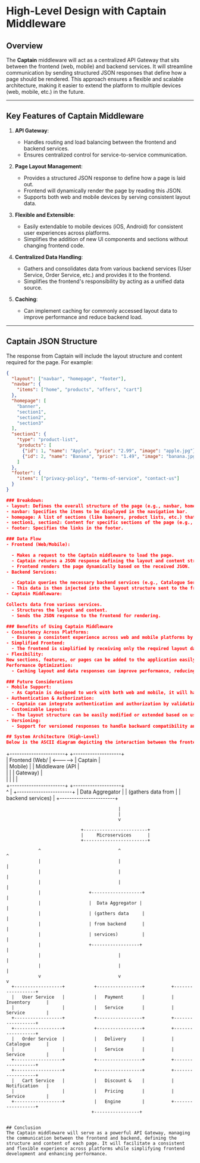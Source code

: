 # High-Level Design with Captain Middleware

## Overview
The **Captain** middleware will act as a centralized API Gateway that sits between the frontend (web, mobile) and backend services. It will streamline communication by sending structured JSON responses that define how a page should be rendered. This approach ensures a flexible and scalable architecture, making it easier to extend the platform to multiple devices (web, mobile, etc.) in the future.

---

## Key Features of Captain Middleware

1. **API Gateway**: 
   - Handles routing and load balancing between the frontend and backend services.
   - Ensures centralized control for service-to-service communication.
   
2. **Page Layout Management**:
   - Provides a structured JSON response to define how a page is laid out.
   - Frontend will dynamically render the page by reading this JSON.
   - Supports both web and mobile devices by serving consistent layout data.

3. **Flexible and Extensible**:
   - Easily extendable to mobile devices (iOS, Android) for consistent user experiences across platforms.
   - Simplifies the addition of new UI components and sections without changing frontend code.

4. **Centralized Data Handling**:
   - Gathers and consolidates data from various backend services (User Service, Order Service, etc.) and provides it to the frontend.
   - Simplifies the frontend's responsibility by acting as a unified data source.

5. **Caching**:
   - Can implement caching for commonly accessed layout data to improve performance and reduce backend load.

---

## Captain JSON Structure

The response from Captain will include the layout structure and content required for the page. For example:

```json
{
  "layout": ["navbar", "homepage", "footer"],
  "navbar": {
    "items": ["home", "products", "offers", "cart"]
  },
  "homepage": [
    "banner",
    "section1",
    "section2",
    "section3"
  ],
  "section1": {
    "type": "product-list",
    "products": [
      {"id": 1, "name": "Apple", "price": "2.99", "image": "apple.jpg"},
      {"id": 2, "name": "Banana", "price": "1.49", "image": "banana.jpg"}
    ]
  },
  "footer": {
    "items": ["privacy-policy", "terms-of-service", "contact-us"]
  }
}

### Breakdown:
- layout: Defines the overall structure of the page (e.g., navbar, homepage, footer).
- navbar: Specifies the items to be displayed in the navigation bar.
- homepage: A list of sections (like banners, product lists, etc.) that will be displayed in the homepage.
- section1, section2: Content for specific sections of the page (e.g., a product list).
- footer: Specifies the links in the footer.

### Data Flow
- Frontend (Web/Mobile):

  - Makes a request to the Captain middleware to load the page.
  - Captain returns a JSON response defining the layout and content structure for the page.
  - Frontend renders the page dynamically based on the received JSON.
- Backend Services:

  - Captain queries the necessary backend services (e.g., Catalogue Service, User Service, etc.) to gather data.
  - This data is then injected into the layout structure sent to the frontend.
- Captain Middleware:

Collects data from various services.
  - Structures the layout and content.
  - Sends the JSON response to the frontend for rendering.

### Benefits of Using Captain Middleware
- Consistency Across Platforms:
  - Ensures a consistent experience across web and mobile platforms by using the same layout and data structure.
- Simplified Frontend:
  - The frontend is simplified by receiving only the required layout data and content, allowing for dynamic rendering.
- Flexibility:
New sections, features, or pages can be added to the application easily without disrupting the frontend logic.
Performance Optimization:
  - Caching layout and data responses can improve performance, reducing load times.

### Future Considerations
- Mobile Support:
  - As Captain is designed to work with both web and mobile, it will handle device-specific layouts or components to ensure compatibility across different screen sizes.
- Authentication & Authorization:
  - Captain can integrate authentication and authorization by validating user sessions and injecting necessary user data into the JSON response.
- Customizable Layouts:
  - The layout structure can be easily modified or extended based on user preferences or A/B testing.
- Versioning:
  - Support for versioned responses to handle backward compatibility and smooth deployment of new features.

## System Architecture (High-Level)
Below is the ASCII diagram depicting the interaction between the frontend, Captain middleware, and backend microservices:

```
+-----------------------+           +--------------------+  
|     Frontend (Web/    |  <----->  |    Captain         |  
|     Mobile)           |           |    Middleware (API |  
|                       |           |    Gateway)        |  
|                       |           |                    |  
+-----------------------+           +--------------------+    
                                              ^
                                              |
                                  +-----------------------+
                                  |  Data Aggregator      |
                                  | (gathers data from   |
                                  | backend services)    |
                                  +-----------------------+



                                              |
                                              |
                                              v

                                +------------------------+
                                |     Microservices      |
                                +------------------------+

                ^                             ^                              ^
                |                             |                              |
                |                             |                              |
                |                             |                              |
                |                  +-------------------+                     |
                |                  |  Data Aggregator |                     |
                |                  | (gathers data     |                     |
                |                  | from backend      |                     |
                |                  | services)         |                     |
                |                  +------------------+                     |
                |                             |                              |
                |                             |                              |
                v                             v                              v
      +------------------+           +-----------------+          +------------------+
      |   User Service   |           |   Payment       |          |   Inventory      |
      |                  |           |   Service       |          |   Service        |
      +------------------+           +-----------------+          +------------------+
      +------------------+           +-----------------+          +------------------+
      |   Order Service  |           |   Delivery      |          |   Catalogue      |
      |                  |           |   Service       |          |   Service        |
      +------------------+           +-----------------+          +------------------+
      +------------------+           +-----------------+          +------------------+
      |   Cart Service   |           |   Discount &    |          |   Notification   |
      |                  |           |   Pricing       |          |   Service        |
      +------------------+           |   Engine        |          +------------------+
                                    +-----------------+                    
```

## Conclusion
The Captain middleware will serve as a powerful API Gateway, managing the communication between the frontend and backend, defining the structure and content of each page. It will facilitate a consistent and flexible experience across platforms while simplifying frontend development and enhancing performance.

